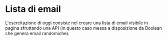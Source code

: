 # Lista di email

L'esercitazione di oggi consiste nel creare una lista di email visibile in pagina sfruttando una API (in questo caso messa a disposizione da Boolean che genera email randomiche).